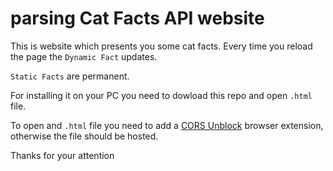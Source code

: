 # parsing Cat Facts API website
This is website which presents you some cat facts.
Every time you reload the page the `Dynamic Fact` updates.

`Static Facts` are permanent.

For installing it on your PC you need to dowload this repo and open `.html` file.

To open and `.html` file you need to add a [CORS Unblock](https://chrome.google.com/webstore/detail/cors-unblock/lfhmikememgdcahcdlaciloancbhjino) browser extension, otherwise the file should be hosted.

Thanks for your attention
